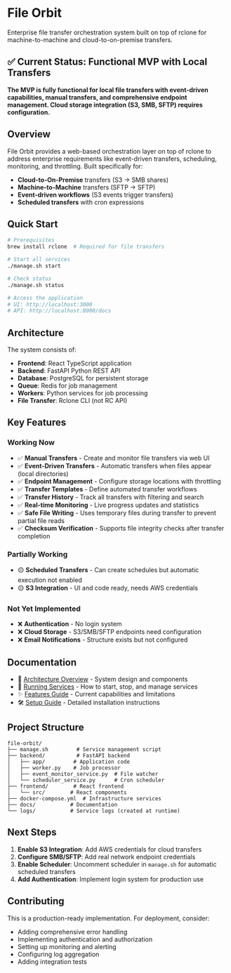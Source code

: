 # File Orbit

Enterprise file transfer orchestration system built on top of rclone for machine-to-machine and cloud-to-on-premise transfers.

## ✅ Current Status: Functional MVP with Local Transfers

**The MVP is fully functional for local file transfers with event-driven capabilities, manual transfers, and comprehensive endpoint management. Cloud storage integration (S3, SMB, SFTP) requires configuration.**

## Overview

File Orbit provides a web-based orchestration layer on top of rclone to address enterprise requirements like event-driven transfers, scheduling, monitoring, and throttling. Built specifically for:

- **Cloud-to-On-Premise** transfers (S3 → SMB shares)
- **Machine-to-Machine** transfers (SFTP → SFTP)
- **Event-driven workflows** (S3 events trigger transfers)
- **Scheduled transfers** with cron expressions

## Quick Start

```bash
# Prerequisites
brew install rclone  # Required for file transfers

# Start all services
./manage.sh start

# Check status
./manage.sh status

# Access the application
# UI: http://localhost:3000
# API: http://localhost:8000/docs
```

## Architecture

The system consists of:
- **Frontend**: React TypeScript application
- **Backend**: FastAPI Python REST API
- **Database**: PostgreSQL for persistent storage
- **Queue**: Redis for job management
- **Workers**: Python services for job processing
- **File Transfer**: Rclone CLI (not RC API)

## Key Features

### Working Now
- ✅ **Manual Transfers** - Create and monitor file transfers via web UI
- ✅ **Event-Driven Transfers** - Automatic transfers when files appear (local directories)
- ✅ **Endpoint Management** - Configure storage locations with throttling
- ✅ **Transfer Templates** - Define automated transfer workflows
- ✅ **Transfer History** - Track all transfers with filtering and search
- ✅ **Real-time Monitoring** - Live progress updates and statistics
- ✅ **Safe File Writing** - Uses temporary files during transfer to prevent partial file reads
- ✅ **Checksum Verification** - Supports file integrity checks after transfer completion

### Partially Working
- 🟡 **Scheduled Transfers** - Can create schedules but automatic execution not enabled
- 🟡 **S3 Integration** - UI and code ready, needs AWS credentials

### Not Yet Implemented
- ❌ **Authentication** - No login system
- ❌ **Cloud Storage** - S3/SMB/SFTP endpoints need configuration
- ❌ **Email Notifications** - Structure exists but not configured

## Documentation

- 📐 [Architecture Overview](docs/ARCHITECTURE.md) - System design and components
- 🚀 [Running Services](docs/RUNNING_SERVICES.md) - How to start, stop, and manage services  
- ✨ [Features Guide](docs/FEATURES.md) - Current capabilities and limitations
- 🛠️ [Setup Guide](docs/SETUP_GUIDE.md) - Detailed installation instructions

## Project Structure
```
file-orbit/
├── manage.sh         # Service management script
├── backend/          # FastAPI backend
│   ├── app/         # Application code
│   ├── worker.py    # Job processor
│   ├── event_monitor_service.py  # File watcher
│   └── scheduler_service.py      # Cron scheduler
├── frontend/        # React frontend
│   └── src/        # React components
├── docker-compose.yml  # Infrastructure services
├── docs/           # Documentation
└── logs/           # Service logs (created at runtime)
```

## Next Steps

1. **Enable S3 Integration**: Add AWS credentials for cloud transfers
2. **Configure SMB/SFTP**: Add real network endpoint credentials
3. **Enable Scheduler**: Uncomment scheduler in `manage.sh` for automatic scheduled transfers
4. **Add Authentication**: Implement login system for production use

## Contributing

This is a production-ready implementation. For deployment, consider:
- Adding comprehensive error handling
- Implementing authentication and authorization
- Setting up monitoring and alerting
- Configuring log aggregation
- Adding integration tests